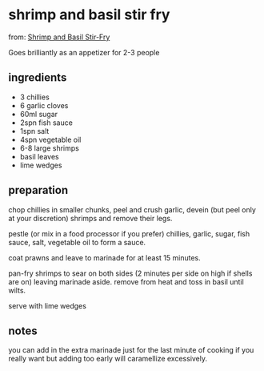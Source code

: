 # shrimp and basil stir fry

from: [Shrimp and Basil Stir-Fry](https://www.bonappetit.com/recipe/shrimp-and-basil-stir-fry)

Goes brilliantly as an appetizer for 2-3 people

## ingredients

- 3 chillies
- 6 garlic cloves
- 60ml sugar
- 2spn fish sauce
- 1spn salt
- 4spn vegetable oil
- 6-8 large shrimps
- basil leaves
- lime wedges

## preparation

chop chillies in smaller chunks, peel and crush garlic, devein (but peel only at your discretion) shrimps and remove their legs.

pestle (or mix in a food processor if you prefer) chillies, garlic, sugar, fish sauce, salt, vegetable oil to form a sauce.

coat prawns and leave to marinade for at least 15 minutes.

pan-fry shrimps to sear on both sides (2 minutes per side on high if shells are on) leaving marinade aside. remove from heat and toss in basil until wilts.

serve with lime wedges

## notes

you can add in the extra marinade just for the last minute of cooking if you really want but adding too early will caramellize excessively.

